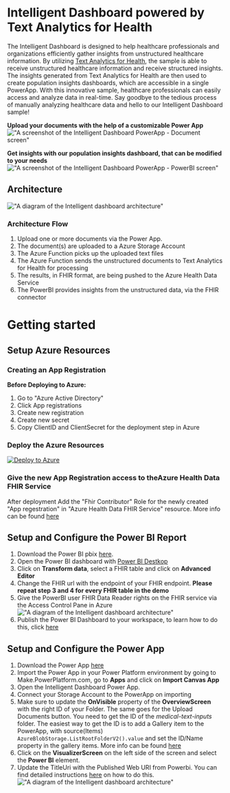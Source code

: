 # Intelligent Dashboard powered by Text Analytics for Health

The Intelligent Dashboard is designed to help healthcare professionals and organizations efficiently gather insights from unstructured healthcare information. By utilizing [Text Analytics for Health](https://learn.microsoft.com/azure/azure-health-insights), the sample is able to receive unstructured healthcare information and receive structured insights. The insights generated from Text Analytics for Health are then used to create population insights dashboards, which are accessible in a single PowerApp. With this innovative sample, healthcare professionals can easily access and analyze data in real-time. Say goodbye to the tedious process of manually analyzing healthcare data and hello to our Intelligent Dashboard  sample!

**Upload your documents with the help of a customizable Power App**
!["A screenshot of the Intelligent Dashboard PowerApp - Document screen"](/media/intelligent-dashboard-ta4h/document-uploader.png)

**Get insights with our population insights dashboard, that can be modified to your needs**
!["A screenshot of the Intelligent Dashboard PowerApp - PowerBI screen"](/media/intelligent-dashboard-ta4h/dashboard.png)


## Architecture
!["A diagram of the Intelligent dashboard architecture"](/media/intelligent-dashboard-ta4h/Architecture.png)

### Architecture Flow
1. Upload one or more documents via the Power App.
2. The document(s) are uploaded to a Azure Storage Account
3. The Azure Function picks up the uploaded text files
4. The Azure Function sends the unstructured documents to Text Analytics for Health for processing
5. The results, in FHIR format, are being pushed to the Azure Health Data Service
6. The PowerBI provides insights from the unstructured data, via the FHIR connector

# Getting started

## Setup Azure Resources

### Creating an App Registration

**Before Deploying to Azure:**
1. Go to "Azure Active Directory"
2. Click App registrations
3. Create new registration
4. Create new secret
5. Copy ClientID and ClientSecret for the deployment step in Azure

### Deploy the Azure Resources

[![Deploy to Azure](https://aka.ms/deploytoazurebutton)](https://portal.azure.com/#create/Microsoft.Template/uri/https%3A%2F%2Fraw.githubusercontent.com%2Fmicrosoft%2Fazure-health-AI-services-samples%2Fmain%2Fsamples%2Fintelligent-dashboard-ta4H%2Fazuredeploy.json)

### Give the new App Registration access to theAzure Health Data FHIR Service

After deployment Add the "Fhir Contributor" Role for the newly created "App regestration" in "Azure Health Data FHIR Service" resource. More info can be found [here](https://learn.microsoft.com/en-us/azure/healthcare-apis/configure-azure-rbac)

## Setup and Configure the Power BI Report

1. Download the Power BI pbix [here](/samples/intelligent-dashboard-ta4H/Power%20BI%20Dashboard/Clinical%20Insights%20FHIR.pbix). 
2. Open the Power BI dashboard with [Power BI Destkop](https://powerbi.microsoft.com/desktop/) 
3. Click on **Transform data**, select a FHIR table and click on **Advanced Editor**
4. Change the FHIR url with the endpoint of your FHIR endpoint. 
**Please repeat step 3 and 4 for every FHIR table in the demo**
5. Give the PowerBI user FHIR Data Reader rights on the FHIR service via the Access Control Pane in Azure
!["A diagram of the Intelligent dashboard architecture"](/media/intelligent-dashboard-ta4h/setup-powerbi-intelligent-dashboard.png)
6. Publish the Power BI Dashboard to your workspace, to learn how to do this, click [here](https://learn.microsoft.com/power-bi/create-reports/desktop-upload-desktop-files)


## Setup and Configure the Power App

1. Download the Power App [here](/samples/intelligent-dashboard-ta4H/Power%20App/IntelligentDashboard.zip)
2. Import the Power App in your Power Platform environment by going to Make.PowerPlatform.com, go to **Apps** and click on **Import Canvas App**
3. Open the Intelligent Dashboard Power App.
4. Connect your Storage Account to the PowerApp on importing
5. Make sure to update the **OnVisible** property of the **OverviewScreen** with the right ID of your Folder. The same goes for the Upload Documents button. You need to get the ID of the *medical-text-inputs* folder. The easiest way to get the ID is to add a Gallery item to the PowerApp, with source(Items) ```AzureBlobStorage.ListRootFolderV2().value``` and set the ID/Name property in the gallery items.
More info can be found [here](https://learn.microsoft.com/power-apps/maker/canvas-apps/connections/connection-azure-blob-storage)
5. Click on the **VisualizerScreen** on the left side of the screen and select the **Power BI** element.
6. Update the TitleUri with the Published Web URI from Powerbi. You can find detailed instructions [here](https://learn.microsoft.com/power-bi/collaborate-share/service-publish-to-web) on how to do this.
!["A diagram of the Intelligent dashboard architecture"](/media/intelligent-dashboard-ta4h/connect-powerbi-to-powerapp.png)
